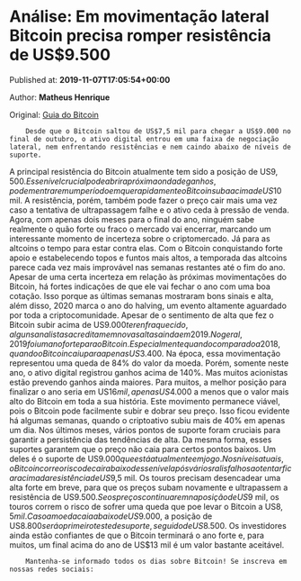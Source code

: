 
# Análise: Em movimentação lateral Bitcoin precisa romper resistência de US$9.500

Published at: **2019-11-07T17:05:54+00:00**

Author: **Matheus Henrique**

Original: [Guia do Bitcoin](https://guiadobitcoin.com.br/bitcoin-resistencia-9500-fim-ano/)


        Desde que o Bitcoin saltou de US$7,5 mil para chegar a US$9.000 no final de outubro, o ativo digital entrou em uma faixa de negociação lateral, nem enfrentando resistências e nem caindo abaixo de níveis de suporte.
      
A principal resistência do Bitcoin atualmente tem sido a posição de US$9,500. Esse nível crucial pode abrir a próxima onda de ganhos, podem entrar em um período em que rapidamente o Bitcoin suba acima de US$10 mil. A resistência, porém, também pode fazer o preço cair mais uma vez caso a tentativa de ultrapassagem falhe e o ativo ceda à pressão de venda.
Agora, com apenas dois meses para o final do ano, ninguém sabe realmente o quão forte ou fraco o mercado vai encerrar, marcando um interessante momento de incerteza sobre o criptomercado.
Já para as altcoins o tempo para estar contra elas. Com o Bitcoin conquistando forte apoio e estabelecendo topos e funtos mais altos, a temporada das altcoins parece cada vez mais improvável nas semanas restantes até o fim do ano.
Apesar de uma certa incerteza em relação às próximas movimentações do Bitcoin, há fortes indicações de que ele vai fechar o ano com uma boa cotação.
Isso porque as últimas semanas mostraram bons sinais e alta, além disso, 2020 marca o ano do halving, um evento altamente aguardado por toda a criptocomunidade. Apesar de o sentimento de alta que fez o Bitcoin subir acima de US$9.000 ter enfraquecido, alguns analistas acreditam em novas altas ainda em 2019.
No geral, 2019 foi um ano forte para o Bitcoin. Especialmente quando comparado a 2018, quando o Bitcoin caiu para apenas US$3.400. Na época, essa movimentação representou uma queda de 84% do valor da moeda. Porém, somente neste ano, o ativo digital registrou ganhos acima de 140%.
Mas muitos acionistas estão prevendo ganhos ainda maiores. Para muitos, a melhor posição para finalizar o ano seria em US$16 mil, apenas US$4.000 a menos que o valor mais alto do Bitcoin em toda a sua história. Este movimento permanece viável, pois o Bitcoin pode facilmente subir e dobrar seu preço. Isso ficou evidente há algumas semanas, quando o criptoativo subiu mais de 40% em apenas um dia.
Nos últimos meses, vários pontos de suporte foram cruciais para garantir a persistência das tendências de alta. Da mesma forma, esses suportes garantem que o preço não caia para certos pontos baixos. Um deles é o suporte de US$9.000 que está atualmente em jogo.
Nos níveis atuais, o Bitcoin corre o risco de cair abaixo desse nível após vários ralis falhos ao tentar ficar acima da resistência de US$9,5 mil.
Os touros precisam desencadear uma alta forte em breve, para que os preços subam novamente e ultrapassem a resistência de US$9.500. Se os preços continuarem na posição de US$9 mil, os touros correm o risco de sofrer uma queda que poe levar o Bitcoin a US$8,5 mil. Caso a moeda caia abaixo de US$9.000, a posição de US$8.800 será o primeiro teste de suporte, seguido de US$8.500.
Os investidores ainda estão confiantes de que o Bitcoin terminará o ano forte e, para muitos, um final acima do ano de US$13 mil é um valor bastante aceitável.

        Mantenha-se informado todos os dias sobre Bitcoin! Se inscreva em nossas redes sociais:
      

